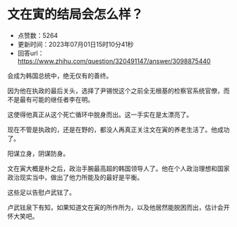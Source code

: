 # 文在寅的结局会怎么样？
- 点赞数：5264
- 更新时间：2023年07月01日15时10分41秒
- 回答url：https://www.zhihu.com/question/320491147/answer/3098875440
<body>
 <p data-pid="6bCcTGJ7">会成为韩国总统中，绝无仅有的善终。</p>
 <p data-pid="nDtgaWNN">因为他在执政的最后关头，选择了尹锡悦这个之前全无根基的检察官系统官僚，而不是最有可能的继任者李在明。</p>
 <p data-pid="6jVLxmOt">这使得他真正从这个死亡循环中脱身而出。这一手实在是太漂亮了。</p>
 <p data-pid="EZuTsK8N">现在不管是执政的，还是在野的，都没人再真正关注文在寅的养老生活了。他成功了。</p>
 <p data-pid="ioOCZb2q">阳谋立身，阴谋防身。</p>
 <p data-pid="h1AX1P9_">文在寅大概是朴之后，政治手腕最高超的韩国领导人了。他在个人政治理想和国家政治现实当中，做出了他力所能及的最好是平衡。</p>
 <p data-pid="ppnI2MfM">这些足以告慰卢武铉了。</p>
 <p data-pid="jDGW4Yjl">卢武铉泉下有知，如果知道文在寅的所作所为，以及他居然能脱困而出，估计会开怀大笑吧。</p>
 <p></p>
</body>